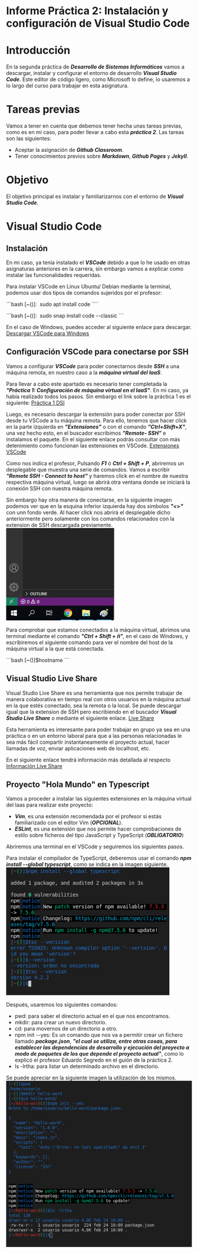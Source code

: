 # Informe Práctica 2: Instalación y configuración de Visual Studio Code

# Introducción

En la segunda práctica de ***Desarrollo de Sistemas Informáticos*** vamos a descargar, instalar y configurar el entorno de desarrollo ***Visual Studio Code***. Este editor de código ligero, como Microsoft lo define, lo usaremos a lo largo del curso para trabajar en esta asignatura.

# Tareas previas
 
Vamos a tener en cuenta que debemos tener hecha unas tareas previas, como es en mi caso, para poder llevar a cabo esta ***práctica 2***. Las tareas son las siguientes:

* Aceptar la asignación de ***Github Classroom***.
* Tener conocimientos previos sobre ***Markdown***, ***Github Pages*** y ***Jekyll***.

# Objetivo

El objetivo principal es instalar y familiarizarnos con el entorno de ***Visual Studio Code***.

# Visual Studio Code

## Instalación

En mi caso, ya tenía instalado el ***VSCode*** debido a que lo he usado en otras asignaturas anteriores en la carrera, sin embargo vamos a explicar como instalar las funcionalidades requeridas.

Para instalar VSCode en Linux Ubuntu/ Debian mediante la terminal, podemos usar dos tipos de comandos sujeridos por el profesor:

´´´bash
[~()]$:~$ sudo apt install code
´´´´

´´´bash
[~()]$:~$ sudo snap install code --classic
´´´

En el caso de Windows, puedes acceder al siguiente enlace para descargar.
[Descargar VSCode para Windows](https://code.visualstudio.com/)

## Configuración VSCode para conectarse por SSH

Vamos a configurar ***VSCode*** para poder conectarnos desde ***SSH*** a una máquina remota, en nuestro caso a la ***máquina virtual del IaaS***.

Para llevar a cabo este apartado es necesario tener completada la ***"Práctica 1: Configuración de máquina virtual en el IaaS"***. En mi caso, ya había realizado todos los pasos. Sin embargo el link sobre la práctica 1 es el siguiente:
[Práctica 1 DSI](https://ull-esit-inf-dsi-2021.github.io/prct01-iaas/)

Luego, es necesario descargar la extensión para poder conectar por SSH desde tu VSCode a tu máquina remota. Para ello, tenemos que hacer click en la parte izquierda en ***"Extensiones"*** o con el comando ***"Ctrl+Shift+X"***, una vez hecho esto, en el buscador escribimos ***"Remote- SSH"*** e instalamos el paquete. En el siguiente enlace podrás consultar con más detenimiento como funcionan las extensiones en VSCode.
[Extensiones VSCode](https://code.visualstudio.com/docs/editor/extension-gallery)

Como nos indica el profesor, Pulsando ***F1*** ó ***Ctrl + Shift + P***, abriremos un desplegable que muestra una serie de comandos. Vamos a escribir ***"Remote SSH - Connect to host"*** y haremos click en el nombre de nuestra respectiva máquina virtual, luego se abrirá otra ventana donde se iniciará la conexión SSH con nuestra máquina remota.

Sin embargo hay otra manera de conectarse, en la siguiente imagen podemos ver que en la esquina inferior izquierda hay dos simbolos ***"<>"*** con unn fondo verde. Al hacer click nos abrirá el desplegable dicho anteriormente pero solamente con los comandos relacionados con la extension de SSH descargada previamente. 
![Image](https://github.com/ULL-ESIT-INF-DSI-2021/ull-esit-inf-dsi-20-21-prct02-vscode-lucianosekulic/blob/main/Captura.PNG)

Para comprobar que estamos conectados a la máquina virtual, abrimos una terminal mediante el comando ***"Ctrl + Shift + ñ"***, en el caso de Windows, y escribiremos el siguiente comando para ver el nombre del host de la máquina virtual a la que está conectada.

´´´bash
[~()]$hostname
´´´

## Visual Studio Live Share

Visual Studio Live Share es una herramienta que nos permite trabajar de manera colaborativa en tiempo real con otros usuarios en la máquina actual en la que estés conectado, sea la remota o la local. Se puede descargar igual que la extension de SSH pero escribiendo en el buscador ***Visual Studio Live Share*** o mediante el siguiente enlace.
[Live Share](https://marketplace.visualstudio.com/items?itemName=MS-vsliveshare.vsliveshare-pack)

Esta herramienta es interesante para poder trabajar en grupo ya sea en una práctica o en un entorno laboral para que a las personas relacionadas le sea más fácil compartir instantaneamente el proyecto actual, hacer llamadas de voz, enviar aplicaciones web de localhost, etc.

En el siguiente enlace tendrá información más detallada al respecto
[Información Live Share](https://docs.microsoft.com/en-us/visualstudio/liveshare/)

## Proyecto "Hola Mundo" en Typescript

Vamos a proceder a instalar las siguientes extensiones en la máquina virtual del Iaas para realizar este proyecto:

* ***Vim***, es una extensión recomendada por el profesor si estás familiarizado con el editor Vim (***OPCIONAL***).
* ***ESLint***, es una extensión que nos permite hacer comprobaciones de estilo sobre ficheros del tipo JavaScript y TypeScript (***OBLIGATORIO***)

Abriremos una terminal en el VSCode y seguiremos los siguientes pasos.

Para instalar el compilador de TypeScript, deberemos usar el comando ***npm install --global typescript***, como se indica en la imagen siguiente.
![Image1](https://github.com/ULL-ESIT-INF-DSI-2021/ull-esit-inf-dsi-20-21-prct02-vscode-lucianosekulic/blob/main/1.PNG)

Después, usaremos los siguientes comandos:
* pwd: para saber el directorio actual en el que nos encontramos.
* mkdir: para crear un nuevo directorio.
* cd: para movernos de un directorio a otro.
* npm init --yes: Es un comando que nos va a permitir crear un fichero llamado ***package.json***, ***"el cual se utiliza, entre otras cosas, para establecer las dependencias de desarrollo y ejecución del proyecto a modo de paquetes de los que depende el proyecto actual"***, como lo explicó el profesor Eduardo Segredo en el guión de la práctica 2.
* ls -lrtha: para listar un determinado archivo en el directorio.

Se puede apreciar en la siguiente imagen la utilización de los mismos.
![Image2](https://github.com/ULL-ESIT-INF-DSI-2021/ull-esit-inf-dsi-20-21-prct02-vscode-lucianosekulic/blob/main/2.PNG)








